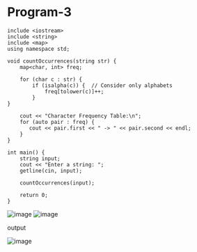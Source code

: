 # Program-3 

    include <iostream>
    include <string>
    include <map>
    using namespace std;

    void countOccurrences(string str) {
        map<char, int> freq;

        for (char c : str) {
            if (isalpha(c)) {  // Consider only alphabets
                freq[tolower(c)]++;
            }
    }

        cout << "Character Frequency Table:\n";
        for (auto pair : freq) {
           cout << pair.first << " -> " << pair.second << endl;
        }
    }

    int main() {
        string input;
        cout << "Enter a string: ";
        getline(cin, input);

        countOccurrences(input);

        return 0;
    }

![image](https://github.com/user-attachments/assets/67b82c08-5aa6-423c-85be-1cbdc45254b3)
![image](https://github.com/user-attachments/assets/c3cc685b-e9fe-45f6-b367-908b0c54bf55)

output

![image](https://github.com/user-attachments/assets/0877f61e-7f66-488a-bc6e-570908afe85e)

